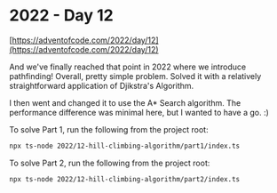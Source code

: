# 2022 - Day 12

[https://adventofcode.com/2022/day/12](https://adventofcode.com/2022/day/12)

And we've finally reached that point in 2022 where we introduce pathfinding!
Overall, pretty simple problem. Solved it with a relatively straightforward
application of Djikstra's Algorithm.

I then went and changed it to use the A\* Search algorithm. The performance
difference was minimal here, but I wanted to have a go. :)

To solve Part 1, run the following from the project root:

```sh
npx ts-node 2022/12-hill-climbing-algorithm/part1/index.ts
```

To solve Part 2, run the following from the project root:

```sh
npx ts-node 2022/12-hill-climbing-algorithm/part2/index.ts
```
